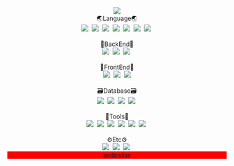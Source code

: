 <div align="center" >

  <img src="https://capsule-render.vercel.app/api?type=Cylinder&color=auto&height=80&section=header&text=Hello!%20Min&fontSize=40">
  <br>
    <div>
    <span>🌏Language🌏</span><br>
    <img src="https://img.shields.io/badge/C-A8B9CC?style=flat&logo=C&logoColor=white">&nbsp  <!-- C언어 -->
    <img src="https://img.shields.io/badge/C_Sharp-239120?style=flat&logo=csharp&logoColor=white">&nbsp  <!-- C# -->
    <img src="https://img.shields.io/badge/Go-00ADD8?style=flat&logo=Go&logoColor=white">&nbsp  <!-- Go -->
    <img src="https://img.shields.io/badge/Python-3776AB?style=flat&logo=python&logoColor=white">&nbsp  <!-- 파이썬 -->
    <img src="https://img.shields.io/badge/Java-007396?style=flat&logo=Java&logoColor=white">&nbsp <!-- 자바 -->
    <img src="https://img.shields.io/badge/Kotlin-7F52FF?style=flat&logo=kotlin&logoColor=white">&nbsp <!-- 코틀린 -->
    <img src="https://img.shields.io/badge/JavaScript-F7DF1E?style=flat&logo=JavaScript&logoColor=white">&nbsp <!-- JavaScript -->
    <br><br>
    <span>🩻BackEnd🩻</span><br>
    <img src="https://img.shields.io/badge/Spring-6DB33F?style=flat-square&logo=Spring&logoColor=white">&nbsp <!-- 스프링 -->
    <img src="https://img.shields.io/badge/SpringBoot-6DB33F?style=flat-square&logo=SpringBoot&logoColor=white">&nbsp  <!-- 스프링부트 -->
    <img src="https://img.shields.io/badge/Django-092E20?style=flat-square&logo=Django&logoColor=white">&nbsp <!-- 장고 -->
    <br><br>
    <span>👤FrontEnd👤</span><br>
    <img src="https://img.shields.io/badge/HTML5-E34F26?style=flat-square&logo=HTML5&logoColor=white">&nbsp <!-- HTML5 -->
    <img src="https://img.shields.io/badge/CSS3-1572B6?style=flat-square&logo=CSS3&logoColor=white">&nbsp <!-- CSS -->
    <img src="https://img.shields.io/badge/bootstrap-7952B3?style=flat-square&logo=bootstrap&logoColor=white">
    <br><br>
    <span>🗃Database🗃</span><br>
    <img src="https://img.shields.io/badge/Oracle-F80000?style=flat-square&logo=Oracle&logoColor=white">&nbsp <!-- Oracle -->
    <img src="https://img.shields.io/badge/Mysql-4479A1?style=flat-square&logo=Mysql&logoColor=white">&nbsp <!-- Mysql -->
    <img src="https://img.shields.io/badge/SQLite-003B57?style=flat-square&logo=SQLite&logoColor=white">&nbsp <!-- SQLite -->
    <img src="https://img.shields.io/badge/Mariadb-003545?style=flat-square&logo=mariadb&logoColor=white">&nbsp <!-- MariaDB -->
    <br><br>
    <span>🧰Tools🧰</span><br>
    <img src="https://img.shields.io/badge/VScode-007ACC?style=flat-square&logo=visualstudiocode&logoColor=white">&nbsp <!-- VScode-->
    <img src="https://img.shields.io/badge/AndroidStudio-3DDC84?style=flat-square&logo=androidstudio&logoColor=white">&nbsp <!-- AndroidStudio -->
    <img src="https://img.shields.io/badge/Eclipse-2C2255?style=flat-square&logo=eclipseide&logoColor=white">&nbsp <!--이클립스 -->
    <img src="https://img.shields.io/badge/DataGrip-000000?style=flat-square&logo=datagrip&logoColor=white">&nbsp <!-- 데이터그립 -->
    <img src="https://img.shields.io/badge/IntelliJ-000000?style=flat-square&logo=intellijidea&logoColor=white">&nbsp <!-- IntelliJ -->
    <img src="https://img.shields.io/badge/PyCharm-000000?style=flat-square&logo=pycharm&logoColor=white">&nbsp <!-- 파이참 -->
    <br><br>
    <span>⚙Etc⚙</span><br>
    <img src="https://img.shields.io/badge/Firebase-FFCA28?style=flat-square&logo=firebase&logoColor=white">&nbsp <!-- Firebase -->
    <img src="https://img.shields.io/badge/Docker-2496ED?style=flat-square&logo=Docker&logoColor=white">&nbsp <!-- Docker -->
    <img src="https://img.shields.io/badge/AWS-232F3E?style=flat-square&logo=amazonaws&logoColor=white">&nbsp <!-- AWS -->
  </div>
  <div style="background-color: red">
    asdasdsa
  </div>
</div>
